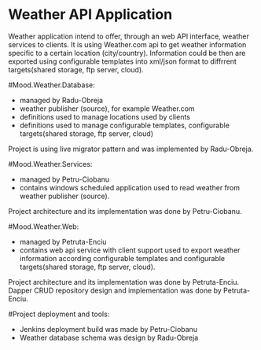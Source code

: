 Weather API Application
=====================

Weather application intend to offer, through an web API interface, weather services to clients.
It is using Weather.com api to get weather information specific to a certain location (city/country).
Information could be then are exported using configurable templates into xml/json format to diffrrent targets(shared storage, ftp server, cloud).
 
#Mood.Weather.Database:
- managed by Radu-Obreja
- weather publisher (source), for example Weather.com
- definitions used to manage locations used by clients
- definitions used to manage configurable templates, configurable targets(shared storage, ftp server, cloud)
 
Project is using live migrator pattern and was implemented by Radu-Obreja.

#Mood.Weather.Services:
- managed by Petru-Ciobanu
- contains windows scheduled application used to read weather from weather publisher (source).

Project architecture and its implementation was done by Petru-Ciobanu. 
  
#Mood.Weather.Web:
- managed by Petruta-Enciu
- contains web api service with client support used to export weather information according configurable templates and configurable targets(shared storage, ftp server, cloud).

Project architecture and its implementation was done by Petruta-Enciu. 
Dapper CRUD repository design and implementation was done by Petruta-Enciu.

#Project deployment and tools:
 - Jenkins deployment build was made by Petru-Ciobanu
 - Weather database schema was design by Radu-Obreja
